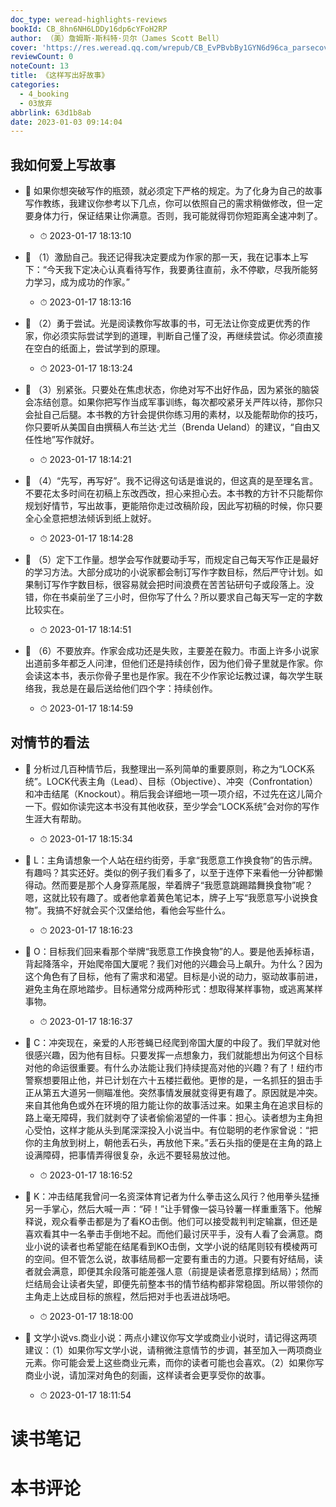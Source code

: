 ```yaml
---
doc_type: weread-highlights-reviews
bookId: CB_8hn6NH6LDDy16dp6cYFoH2RP
author: （美）詹姆斯·斯科特·贝尔（James Scott Bell）
cover: 'https://res.weread.qq.com/wrepub/CB_EvPBvbBy1GYN6d96ca_parsecover'
reviewCount: 0
noteCount: 13
title: 《这样写出好故事》
categories:
  - 4_booking
  - 03放弃
abbrlink: 63d1b8ab
date: 2023-01-03 09:14:04
---
```



## 我如何爱上写故事


- 📌 如果你想突破写作的瓶颈，就必须定下严格的规定。为了化身为自己的故事写作教练，我建议你参考以下几点，你可以依照自己的需求稍做修改，但一定要身体力行，保证结果让你满意。否则，我可能就得罚你短距离全速冲刺了。 
    - ⏱ 2023-01-17 18:13:10 

- 📌 （1）激励自己。我还记得我决定要成为作家的那一天，我在记事本上写下：“今天我下定决心认真看待写作，我要勇往直前，永不停歇，尽我所能努力学习，成为成功的作家。” 
    - ⏱ 2023-01-17 18:13:16 

- 📌 （2）勇于尝试。光是阅读教你写故事的书，可无法让你变成更优秀的作家，你必须实际尝试学到的道理，判断自己懂了没，再继续尝试。你必须直接在空白的纸面上，尝试学到的原理。 
    - ⏱ 2023-01-17 18:13:24 

- 📌 （3）别紧张。只要处在焦虑状态，你绝对写不出好作品，因为紧张的脑袋会冻结创意。如果你把写作当成军事训练，每次都咬紧牙关严阵以待，那你只会扯自己后腿。本书教的方针会提供你练习用的素材，以及能帮助你的技巧，你只要听从美国自由撰稿人布兰达·尤兰（Brenda Ueland）的建议，“自由又任性地”写作就好。 
    - ⏱ 2023-01-17 18:14:21 

- 📌 （4）“先写，再写好”。我不记得这句话是谁说的，但这真的是至理名言。不要花太多时间在初稿上东改西改，担心来担心去。本书教的方针不只能帮你规划好情节，写出故事，更能陪你走过改稿阶段，因此写初稿的时候，你只要全心全意把想法倾诉到纸上就好。 
    - ⏱ 2023-01-17 18:14:28 

- 📌 （5）定下工作量。想学会写作就要动手写，而规定自己每天写作正是最好的学习方法。大部分成功的小说家都会制订写作字数目标，然后严守计划。如果制订写作字数目标，很容易就会把时间浪费在苦苦钻研句子或段落上。没错，你在书桌前坐了三小时，但你写了什么？所以要求自己每天写一定的字数比较实在。 
    - ⏱ 2023-01-17 18:14:51 

- 📌 （6）不要放弃。作家会成功还是失败，主要差在毅力。市面上许多小说家出道前多年都乏人问津，但他们还是持续创作，因为他们骨子里就是作家。你会读这本书，表示你骨子里也是作家。我在不少作家论坛教过课，每次学生联络我，我总是在最后送给他们四个字：持续创作。 
    - ⏱ 2023-01-17 18:14:59 
## 对情节的看法


- 📌 分析过几百种情节后，我整理出一系列简单的重要原则，称之为“LOCK系统”。LOCK代表主角（Lead）、目标（Objective）、冲突（Confrontation）和冲击结尾（Knockout）。稍后我会详细地一项一项介绍，不过先在这儿简介一下。假如你读完这本书没有其他收获，至少学会“LOCK系统”会对你的写作生涯大有帮助。 
    - ⏱ 2023-01-17 18:15:34 

- 📌 L：主角请想象一个人站在纽约街旁，手拿“我愿意工作换食物”的告示牌。有趣吗？其实还好。类似的例子我们看多了，以至于连停下来看他一分钟都懒得动。然而要是那个人身穿燕尾服，举着牌子“我愿意跳踢踏舞换食物”呢？嗯，这就比较有趣了。或者他拿着黄色笔记本，牌子上写“我愿意写小说换食物”。我搞不好就会买个汉堡给他，看他会写些什么。 
    - ⏱ 2023-01-17 18:16:23 

- 📌 O：目标我们回来看那个举牌“我愿意工作换食物”的人。要是他丢掉标语，背起降落伞，开始爬帝国大厦呢？我们对他的兴趣会马上飙升。为什么？因为这个角色有了目标，他有了需求和渴望。目标是小说的动力，驱动故事前进，避免主角在原地踏步。目标通常分成两种形式：想取得某样事物，或逃离某样事物。 
    - ⏱ 2023-01-17 18:16:37 

- 📌 C：冲突现在，亲爱的人形苍蝇已经爬到帝国大厦的中段了。我们早就对他很感兴趣，因为他有目标。只要发挥一点想象力，我们就能想出为何这个目标对他的命运很重要。有什么办法能让我们持续提高对他的兴趣？有了！纽约市警察想要阻止他，并已计划在六十五楼拦截他。更惨的是，一名抓狂的狙击手正从第五大道另一侧瞄准他。突然事情发展就变得更有趣了。原因就是冲突。来自其他角色或外在环境的阻力能让你的故事活过来。如果主角在追求目标的路上毫无障碍，我们就剥夺了读者偷偷渴望的一件事：担心。读者想为主角担心受怕，这样才能从头到尾深深投入小说当中。有位聪明的老作家曾说：“把你的主角放到树上，朝他丢石头，再放他下来。”丢石头指的便是在主角的路上设满障碍，把事情弄得很复杂，永远不要轻易放过他。 
    - ⏱ 2023-01-17 18:16:52 

- 📌 K：冲击结尾我曾问一名资深体育记者为什么拳击这么风行？他用拳头猛捶另一手掌心，然后大喊一声：“砰！”让手臂像一袋马铃薯一样重重落下。他解释说，观众看拳击都是为了看KO击倒。他们可以接受裁判判定输赢，但还是喜欢看其中一名拳击手倒地不起。而他们最讨厌平手，没有人看了会满意。商业小说的读者也希望能在结尾看到KO击倒，文学小说的结尾则较有模棱两可的空间。但不管怎么说，故事结局都一定要有重击的力道。只要有好结局，读者就会满意，即便其余段落可能差强人意（前提是读者愿意撑到结局）；然而烂结局会让读者失望，即便先前整本书的情节结构都非常稳固。所以带领你的主角走上达成目标的旅程，然后把对手也丢进战场吧。 
    - ⏱ 2023-01-17 18:18:00 

- 📌 文学小说vs.商业小说：两点小建议你写文学或商业小说时，请记得这两项建议：（1）如果你写文学小说，请稍微注意情节的步调，甚至加入一两项商业元素。你可能会爱上这些商业元素，而你的读者可能也会喜欢。（2）如果你写商业小说，请加深对角色的刻画，这样读者会更享受你的故事。 
    - ⏱ 2023-01-17 18:11:54 

# 读书笔记


# 本书评论
